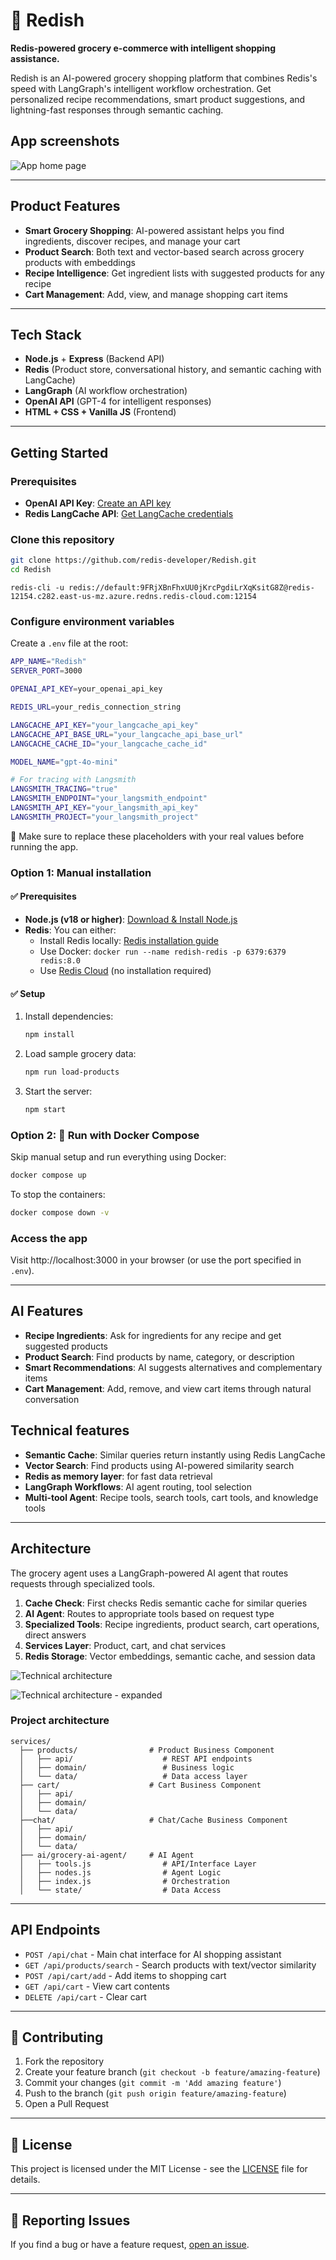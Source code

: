 # 🛒 Redish

**Redis-powered grocery e-commerce with intelligent shopping assistance.**

Redish is an AI-powered grocery shopping platform that combines Redis's speed with LangGraph's intelligent workflow orchestration. Get personalized recipe recommendations, smart product suggestions, and lightning-fast responses through semantic caching.

## App screenshots

![App home page](./screenshots/home-screen.png)

---

## Product Features

- **Smart Grocery Shopping**: AI-powered assistant helps you find ingredients, discover recipes, and manage your cart
- **Product Search**: Both text and vector-based search across grocery products with embeddings
- **Recipe Intelligence**: Get ingredient lists with suggested products for any recipe
- **Cart Management**: Add, view, and manage shopping cart items

---

## Tech Stack

- **Node.js** + **Express** (Backend API)
- **Redis** (Product store, conversational history, and semantic caching with LangCache)
- **LangGraph** (AI workflow orchestration)
- **OpenAI API** (GPT-4 for intelligent responses)
- **HTML + CSS + Vanilla JS** (Frontend)

---

## Getting Started

### Prerequisites

- **OpenAI API Key**: [Create an API key](https://platform.openai.com/account/api-keys)
- **Redis LangCache API**: [Get LangCache credentials](https://redis.io/langcache/)

### Clone this repository

```bash
git clone https://github.com/redis-developer/Redish.git
cd Redish
```

`redis-cli -u redis://default:9FRjXBnFhxUU0jKrcPgdiLrXqKsitG8Z@redis-12154.c282.east-us-mz.azure.redns.redis-cloud.com:12154`

### Configure environment variables

Create a `.env` file at the root:

```bash
APP_NAME="Redish"
SERVER_PORT=3000

OPENAI_API_KEY=your_openai_api_key

REDIS_URL=your_redis_connection_string

LANGCACHE_API_KEY="your_langcache_api_key"
LANGCACHE_API_BASE_URL="your_langcache_api_base_url"
LANGCACHE_CACHE_ID="your_langcache_cache_id"

MODEL_NAME="gpt-4o-mini"

# For tracing with Langsmith
LANGSMITH_TRACING="true"
LANGSMITH_ENDPOINT="your_langsmith_endpoint"
LANGSMITH_API_KEY="your_langsmith_api_key"
LANGSMITH_PROJECT="your_langsmith_project"

```

📝 Make sure to replace these placeholders with your real values before running the app.

### Option 1: Manual installation

#### ✅ Prerequisites

- **Node.js (v18 or higher)**: [Download & Install Node.js](https://nodejs.org/)
- **Redis**: You can either:
  - Install Redis locally: [Redis installation guide](https://redis.io/docs/getting-started/installation/)
  - Use Docker: `docker run --name redish-redis -p 6379:6379 redis:8.0`
  - Use [Redis Cloud](https://redis.io) (no installation required)

#### ✅ Setup

1. Install dependencies:
   ```bash
   npm install
   ```

2. Load sample grocery data:
   ```bash
   npm run load-products
   ```

3. Start the server:
   ```bash
   npm start
   ```

### Option 2: 🐳 Run with Docker Compose

Skip manual setup and run everything using Docker:

```bash
docker compose up
```

To stop the containers:

```bash
docker compose down -v
```

### Access the app

Visit http://localhost:3000 in your browser (or use the port specified in `.env`).

---

## AI Features

- **Recipe Ingredients**: Ask for ingredients for any recipe and get suggested products
- **Product Search**: Find products by name, category, or description
- **Smart Recommendations**: AI suggests alternatives and complementary items
- **Cart Management**: Add, remove, and view cart items through natural conversation

## Technical features

- **Semantic Cache**: Similar queries return instantly using Redis LangCache
- **Vector Search**: Find products using AI-powered similarity search
- **Redis as memory layer**: for fast data retrieval
- **LangGraph Workflows**:  AI agent routing, tool selection
- **Multi-tool Agent**: Recipe tools, search tools, cart tools, and knowledge tools

---

## Architecture

The grocery agent uses a LangGraph-powered AI agent that routes requests through specialized tools.

1. **Cache Check**: First checks Redis semantic cache for similar queries
2. **AI Agent**: Routes to appropriate tools based on request type
3. **Specialized Tools**: Recipe ingredients, product search, cart operations, direct answers
4. **Services Layer**: Product, cart, and chat services
5. **Redis Storage**: Vector embeddings, semantic cache, and session data

![Technical architecture](./technical-diagrams/architecture-overview.png)

![Technical architecture - expanded](./technical-diagrams/mermaid-flowchart.svg)

### Project architecture

```
services/
  ├── products/                # Product Business Component
  │   ├── api/                    # REST API endpoints
  │   ├── domain/                 # Business logic
  │   └── data/                   # Data access layer
  ├── cart/                    # Cart Business Component
  │   ├── api/
  │   ├── domain/
  │   └── data/
  ├──chat/                     # Chat/Cache Business Component
  │   ├── api/
  │   ├── domain/
  │   └── data/
  ├── ai/grocery-ai-agent/     # AI Agent
  │   ├── tools.js                # API/Interface Layer
  │   ├── nodes.js                # Agent Logic
  │   ├── index.js                # Orchestration
  │   └── state/                  # Data Access
```
---

## API Endpoints

- `POST /api/chat` - Main chat interface for AI shopping assistant
- `GET /api/products/search` - Search products with text/vector similarity
- `POST /api/cart/add` - Add items to shopping cart
- `GET /api/cart` - View cart contents
- `DELETE /api/cart` - Clear cart

---

## 🤝 Contributing

1. Fork the repository
2. Create your feature branch (`git checkout -b feature/amazing-feature`)
3. Commit your changes (`git commit -m 'Add amazing feature'`)
4. Push to the branch (`git push origin feature/amazing-feature`)
5. Open a Pull Request

---

## 📄 License

This project is licensed under the MIT License - see the [LICENSE](LICENSE) file for details.

---

## 🐞 Reporting Issues

If you find a bug or have a feature request, [open an issue](https://github.com/redis-developer/Redish/issues).